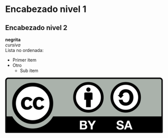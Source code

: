 # Encabezado nivel 1

## Encabezado nivel 2

**negrita**  
_cursiva_  
Lista no ordenada:

- Primer item
- Otro
  - Sub item

![Alt text](CC_BY-SA_3.0.png)
